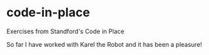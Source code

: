 # code-in-place
Exercises from Standford's Code in Place

So far I have worked with Karel the Robot and it has been a pleasure!
